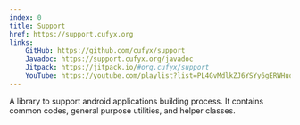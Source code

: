 ```yaml
---
index: 0
title: Support
href: https://support.cufyx.org
links:
    GitHub: https://github.com/cufyx/support
    Javadoc: https://support.cufyx.org/javadoc
    Jitpack: https://jitpack.io/#org.cufyx/support
    YouTube: https://youtube.com/playlist?list=PL4GvMdlkZJ6YSYy6gERWHuqmK71LtevTd
---
```


A library to support android applications building
process. It contains common codes, general purpose
utilities, and helper classes.